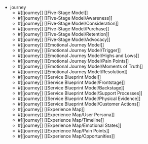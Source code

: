 - journey
  - #[[journey]]  [[Five-Stage Model]]
  - #[[journey]]  [[Five-Stage Model/Awareness]]
  - #[[journey]]  [[Five-Stage Model/Consideration]]
  - #[[journey]]  [[Five-Stage Model/Purchase]]
  - #[[journey]]  [[Five-Stage Model/Retention]]
  - #[[journey]]  [[Five-Stage Model/Advocacy]]
  - #[[journey]]  [[Emotional Journey Model]]
  - #[[journey]]  [[Emotional Journey Model/Trigger]]
  - #[[journey]]  [[Emotional Journey Model/Highs and Lows]]
  - #[[journey]]  [[Emotional Journey Model/Pain Points]]
  - #[[journey]]  [[Emotional Journey Model/Moments of Truth]]
  - #[[journey]]  [[Emotional Journey Model/Resolution]]
  - #[[journey]]  [[Service Blueprint Model]]
  - #[[journey]]  [[Service Blueprint Model/Frontstage]]
  - #[[journey]]  [[Service Blueprint Model/Backstage]]
  - #[[journey]]  [[Service Blueprint Model/Support Processes]]
  - #[[journey]]  [[Service Blueprint Model/Physical Evidence]]
  - #[[journey]]  [[Service Blueprint Model/Customer Actions]]
  - #[[journey]]  [[Experience Map]]
  - #[[journey]]  [[Experience Map/User Persona]]
  - #[[journey]]  [[Experience Map/Timeline]]
  - #[[journey]]  [[Experience Map/Emotional States]]
  - #[[journey]]  [[Experience Map/Pain Points]]
  - #[[journey]]  [[Experience Map/Opportunities]]


